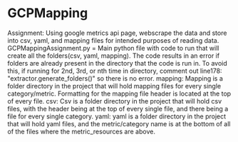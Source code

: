 # GCPMapping
Assignment: Using google metrics api page, webscrape the data and store into csv, yaml, and mapping files for intended purposes of reading data.
GCPMappingAssignment.py = Main python file with code to run that will create all the folders(csv, yaml, mapping). The code results in an error if folders are already present in the directory that the code is run in. To avoid this, if running for 2nd, 3rd, or nth time in directory, comment out line178:     "extractor.generate_folders()" so there is no error.
mapping: Mapping is a folder directory in the project that will hold mapping files for every single category/metric. Formatting for the mapping file header is located at the top of every file.
csv: Csv is a folder directory in the project that will hold csv files, with the header being at the top of every single file, and there being a file for every single category.
yaml: yaml is a folder directory in the project that will hold yaml files, and the metric/category name is at the bottom of all of the files where the metric_resources are above.
